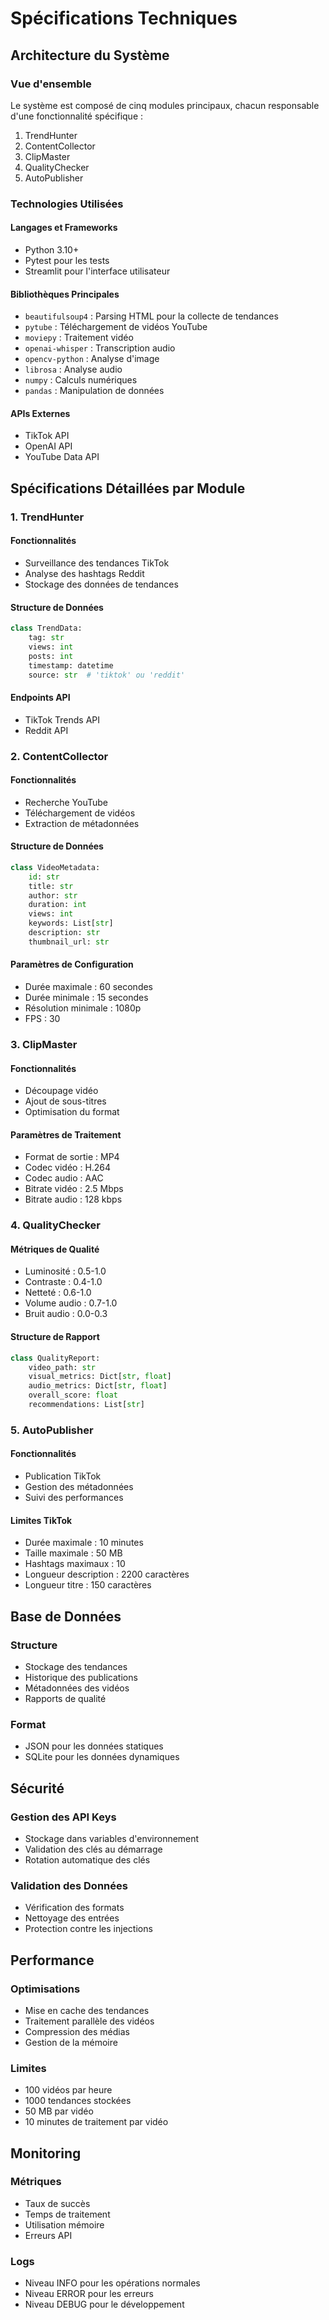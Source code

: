 # Spécifications Techniques

## Architecture du Système

### Vue d'ensemble
Le système est composé de cinq modules principaux, chacun responsable d'une fonctionnalité spécifique :

1. TrendHunter
2. ContentCollector
3. ClipMaster
4. QualityChecker
5. AutoPublisher

### Technologies Utilisées

#### Langages et Frameworks
- Python 3.10+
- Pytest pour les tests
- Streamlit pour l'interface utilisateur

#### Bibliothèques Principales
- `beautifulsoup4` : Parsing HTML pour la collecte de tendances
- `pytube` : Téléchargement de vidéos YouTube
- `moviepy` : Traitement vidéo
- `openai-whisper` : Transcription audio
- `opencv-python` : Analyse d'image
- `librosa` : Analyse audio
- `numpy` : Calculs numériques
- `pandas` : Manipulation de données

#### APIs Externes
- TikTok API
- OpenAI API
- YouTube Data API

## Spécifications Détaillées par Module

### 1. TrendHunter

#### Fonctionnalités
- Surveillance des tendances TikTok
- Analyse des hashtags Reddit
- Stockage des données de tendances

#### Structure de Données
```python
class TrendData:
    tag: str
    views: int
    posts: int
    timestamp: datetime
    source: str  # 'tiktok' ou 'reddit'
```

#### Endpoints API
- TikTok Trends API
- Reddit API

### 2. ContentCollector

#### Fonctionnalités
- Recherche YouTube
- Téléchargement de vidéos
- Extraction de métadonnées

#### Structure de Données
```python
class VideoMetadata:
    id: str
    title: str
    author: str
    duration: int
    views: int
    keywords: List[str]
    description: str
    thumbnail_url: str
```

#### Paramètres de Configuration
- Durée maximale : 60 secondes
- Durée minimale : 15 secondes
- Résolution minimale : 1080p
- FPS : 30

### 3. ClipMaster

#### Fonctionnalités
- Découpage vidéo
- Ajout de sous-titres
- Optimisation du format

#### Paramètres de Traitement
- Format de sortie : MP4
- Codec vidéo : H.264
- Codec audio : AAC
- Bitrate vidéo : 2.5 Mbps
- Bitrate audio : 128 kbps

### 4. QualityChecker

#### Métriques de Qualité
- Luminosité : 0.5-1.0
- Contraste : 0.4-1.0
- Netteté : 0.6-1.0
- Volume audio : 0.7-1.0
- Bruit audio : 0.0-0.3

#### Structure de Rapport
```python
class QualityReport:
    video_path: str
    visual_metrics: Dict[str, float]
    audio_metrics: Dict[str, float]
    overall_score: float
    recommendations: List[str]
```

### 5. AutoPublisher

#### Fonctionnalités
- Publication TikTok
- Gestion des métadonnées
- Suivi des performances

#### Limites TikTok
- Durée maximale : 10 minutes
- Taille maximale : 50 MB
- Hashtags maximaux : 10
- Longueur description : 2200 caractères
- Longueur titre : 150 caractères

## Base de Données

### Structure
- Stockage des tendances
- Historique des publications
- Métadonnées des vidéos
- Rapports de qualité

### Format
- JSON pour les données statiques
- SQLite pour les données dynamiques

## Sécurité

### Gestion des API Keys
- Stockage dans variables d'environnement
- Validation des clés au démarrage
- Rotation automatique des clés

### Validation des Données
- Vérification des formats
- Nettoyage des entrées
- Protection contre les injections

## Performance

### Optimisations
- Mise en cache des tendances
- Traitement parallèle des vidéos
- Compression des médias
- Gestion de la mémoire

### Limites
- 100 vidéos par heure
- 1000 tendances stockées
- 50 MB par vidéo
- 10 minutes de traitement par vidéo

## Monitoring

### Métriques
- Taux de succès
- Temps de traitement
- Utilisation mémoire
- Erreurs API

### Logs
- Niveau INFO pour les opérations normales
- Niveau ERROR pour les erreurs
- Niveau DEBUG pour le développement 